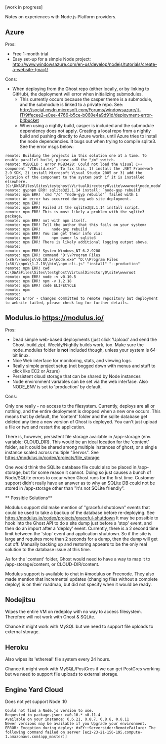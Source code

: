 [work in progress]

Notes on experiences with Node.js Platform providers.

## Azure

Pros:

* Free 1-month trial
* Easy set-up for a simple Node project: http://www.windowsazure.com/en-us/develop/nodejs/tutorials/create-a-website-(mac)/

Cons:

* When deploying from the Ghost repo (either locally, or by linking to GitHub), the deployment will error when initializing submodules.
    * This currently occurs because the casper theme is a submodule, and the submodule is linked to a private repo. See: http://social.msdn.microsoft.com/Forums/windowsazure/it-IT/9ffecee2-e0ee-4766-b5ce-b060e4a9d91d/deployment-error-bitbucket
    * When using a nightly build, casper is included and the submodule dependency does not apply.  Creating a local repo from a nightly build and pushing directly to Azure works, until Azure tries to install the node dependencies.  It bugs out when trying to compile sqlite3. See the error msgs below:

```
remote: Building the projects in this solution one at a time. To enable parallel build, please add the "/m" switch.
remote: MSBUILD : error MSB3428: Could not load the Visual C++ component "VCBuild.exe". To fix this, 1) install the .NET Framework 2.0 SDK, 2) install Microsoft Visual Studio 2005 or 3) add the location of the component to the system path if it is installed elsewhere.  [C:\DWASFiles\Sites\testghost\VirtualDirectory0\site\wwwroot\node_modules\sqlite3\build\binding.sln]
remote: gypnpm ERR! sqlite3@2.1.14 install: `node-gyp rebuild`
remote: npm ERR! `cmd "/c" "node-gyp rebuild"` failed with 1
remote: An error has occurred during web site deployment.
remote: npm ERR!
remote: npm ERR! Failed at the sqlite3@2.1.14 install script.
remote: npm ERR! This is most likely a problem with the sqlite3 package,
remote: npm ERR! not with npm itself.
remote: npm ERR! Tell the author that this fails on your system:
remote: npm ERR!     node-gyp rebuild
remote: npm ERR! You can get their info via:
remote: npm ERR!     npm owner ls sqlite3
remote: npm ERR! There is likely additional logging output above.
remote:
remote: npm ERR! System Windows_NT 6.2.9200
remote: npm ERR! command "D:\\Program Files (x86)\\nodejs\\0.10.5\\node.exe" "D:\\Program Files (x86)\\npm\\1.2.18\\bin\\npm-cli.js" "install" "--production"
remote: npm ERR! cwd C:\DWASFiles\Sites\testghost\VirtualDirectory0\site\wwwroot
remote: npm ERR! node -v v0.10.5
remote: npm ERR! npm -v 1.2.18
remote: npm ERR! code ELIFECYCLE
remote: npm
remote:
remote: Error - Changes committed to remote repository but deployment to website failed, please check log for further details.
```


## Modulus.io https://modulus.io/

Pros:

 * Dead simple web-based deployments (just click 'Upload' and send the Ghost-build.zip). Weekly/Nightly builds work, too. Make sure the node_modules folder is **not** included though, unless your system is 64-bit linux.
 * Nice Web interface for monitoring, stats, and viewing logs. 
 * Really simple project setup (not bogged down with menus and stuff to click like EC2 or Azure)
 * Persistent cloud storage that can be shared by Node instances
 * Node environment variables can be set via the web interface. Also NODE_ENV is set to 'production' by default.

Cons: 

Only one really - no access to the filesystem.  Currently, deploys are all or nothing, and the entire deployment is dropped when a new one occurs. This means that by default, the 'content' folder and the sqlite database get deleted any time a new version of Ghost is deployed. You can't just upload a file or two and restart the application.

There is, however, persistent file storage available in /app-storage (env. variable: CLOUD_DIR).  This would be an ideal location for the 'content' folder, as it could be shared among multiple instances of ghost, or a single instance scaled across multiple "Servos".  See https://modulus.io/codex/projects/file_storage

One would think the SQLite database file could also be placed in /app-storage, but for some reason it cannot.  Doing so just causes a bunch of Node/SQLite errors to occur when Ghost runs for the first time.  Customer support didn't really have an answer as to why an SQLite DB could not be stored in /app-storage other than "It's not SQLite friendly". 

** Possible Solutions**

Modulus support did make mention of "graceful shutdown" events that could be used to take a backup of the database before re-deploying.  See https://modulus.io/codex/projects/graceful-shutdown
It may be possible to hook into the Ghost API to do a site dump just before a 'stop' event, and then do an import after a 'deploy' event. Currently, there is a 2 second time limit between the 'stop' event and application shutdown. So if the site is large and requires more than 2 seconds for a dump, then the dump will get cut off.  Manually backing up and restoring appears to be the only real solution to the database issue at this time.

As for the 'content' folder, Ghost would need to have a way to map it to /app-storage/content, or CLOUD-DIR/content.  

Modulus support is available to chat in #modulus on Freenode.  They also made mention that incremental updates (changing files without a complete deploy) is on their roadmap, but did not specify when it would be ready.

## Nodejitsu

Wipes the entire VM on redeploy with no way to access filesystem. Therefore will not work with Ghost & SQLite.

Chance it might work with MySQL but we need to support file uploads to external storage.

## Heroku

Also wipes its 'ethereal' file system every 24 hours. 

Chance it might work with MySQL/PostGres if we can get PostGres working but we need to support file uploads to external storage.

## Engine Yard Cloud

Does not yet support Node .10

```
Could not find a Node.js version to use.
Requested in package.json: >=0.10.* <0.11.4
Available on your instance: 0.6.21, 0.8.7, 0.8.8, 0.8.11
Newer versions may be available if you Upgrade your environment.
ERROR: Exception during deploy: #<EY::Serverside::RemoteFailure: The following command failed on server [ec2-23-21-156-195.compute-1.amazonaws.com(app_master)]
```